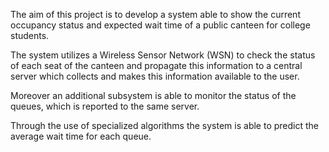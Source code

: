 The aim of this project is to develop a system able to show the current occupancy status and expected wait time of a public canteen for college students.

The system utilizes a Wireless Sensor Network (WSN) to check the status of each seat of the canteen and propagate this information to a central server which collects and makes this information available to the user.

Moreover an additional subsystem is able to monitor the status of the queues, which is reported to the same server.

Through the use of specialized algorithms the system is able to predict the average wait time for each queue.


